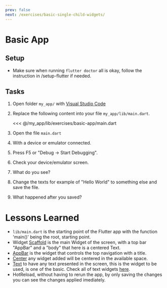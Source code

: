 ```yaml
---
prev: false
next: /exercises/basic-single-child-widgets/
---
```


# Basic App

## Setup

- Make sure when running ```flutter doctor``` all is okay, follow the instruction in /setup-flutter if needed.

## Tasks

1. Open folder ```my_app/``` with [Visual Studio Code](https://code.visualstudio.com/)
2. Replace the following content into your file `my_app/lib/main.dart`.

    <<< @/my_app/lib/exercises/basic-app/main.dart

3. Open the file ```main.dart```
4. With a device or emulator connected.
5. Press F5 or "Debug -> Start Debugging".
6. Check your device/emulator screen.
7. What do you see?
8. Change the texts for example of "Hello World" to something else and save the file.
9. What happened after you saved?

# Lessons Learned

- ```lib/main.dart``` is the starting point of the Flutter app with the function 'main()' being the root, starting point.
- Widget [Scaffold](https://flutter.io/docs/catalog/samples/Scaffold) is the main Widget of the screen, with a top bar "AppBar" and a "body" that here is a centered Text.
- [AppBar](https://flutter.io/docs/catalog/samples/basic-app-bar) is the widget that controls the top navigation with a title.
- [Center](https://flutter.io/docs/development/ui/widgets/layout) any widget added will be centered in the available space.
- [Text](https://docs.flutter.io/flutter/widgets/Text-class.html) to have any text presented in the screen, this is the widget to be used, is one of the basic. Check all of text widgets [here](https://flutter.io/docs/development/ui/widgets/text).
- HotReload, without having to rerun the app, by only saving the changes you can see the changes applied imediately.
